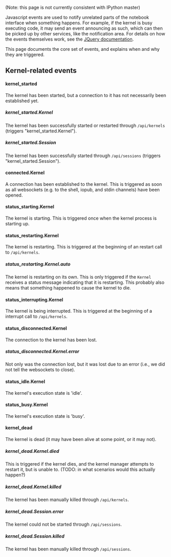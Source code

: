 (Note: this page is not currently consistent with IPython master)

Javascript events are used to notify unrelated parts of the notebook interface when something happens. For example, if the kernel is busy executing code, it may send an event announcing as such, which can then be picked up by other services, like the notification area. For details on how the events themselves work, see the [JQuery documentation](http://api.jquery.com/on/).

This page documents the core set of events, and explains when and why they are triggered.

## Kernel-related events

#### kernel_started

The kernel has been started, but a connection to it has not necessarily been established yet.

##### kernel_started.Kernel

The kernel has been successfully started or restarted through `/api/kernels` (triggers "kernel_started.Kernel").

##### kernel_started.Session

The kernel has been successfully started through `/api/sessions` (triggers "kernel_started.Session").

#### connected.Kernel

A connection has been established to the kernel. This is triggered as soon as all websockets (e.g. to the shell, iopub, and stdin channels) have been opened.

#### status_starting.Kernel

The kernel is starting. This is triggered once when the kernel process is starting up.

#### status_restarting.Kernel

The kernel is restarting. This is triggered at the beginning of an restart call to `/api/kernels`.

##### status_restarting.Kernel.auto

The kernel is restarting on its own. This is only triggered if the `Kernel` receives a status message indicating that it is restarting. This probably also means that something happened to cause the kernel to die.

#### status_interrupting.Kernel

The kernel is being interrupted. This is triggered at the beginning of a interrupt call to `/api/kernels`.

#### status_disconnected.Kernel

The connection to the kernel has been lost.

##### status_disconnected.Kernel.error

Not only was the connection lost, but it was lost due to an error (i.e., we did not tell the websockets to close).

#### status_idle.Kernel

The kernel's execution state is 'idle'.

#### status_busy.Kernel

The kernel's execution state is 'busy'.

#### kernel_dead

The kernel is dead (it may have been alive at some point, or it may not).

##### kernel_dead.Kernel.died

This is triggered if the kernel dies, and the kernel manager attempts to restart it, but is unable to. (TODO: in what scenarios would this actually happen?)

##### kernel_dead.Kernel.killed

The kernel has been manually killed through `/api/kernels`.

##### kernel_dead.Session.error

The kernel could not be started through `/api/sessions`.

##### kernel_dead.Session.killed

The kernel has been manually killed through `/api/sessions`.